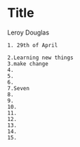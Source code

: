 # Title
Leroy Douglas
```
1. 29th of April

2.Learning new things
3.make change
4.
5.
6.
7.Seven
8.
9.
10.
11.
12.
13.
14.
15.
```

